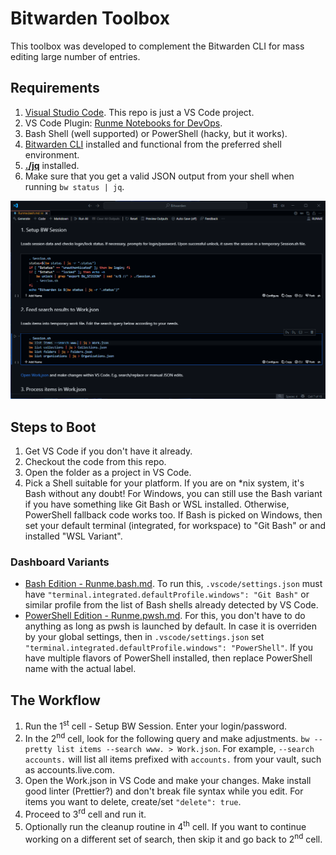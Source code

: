# Bitwarden Toolbox

This toolbox was developed to complement the Bitwarden CLI for mass editing large number of entries.

## Requirements
1. [Visual Studio Code](https://code.visualstudio.com/). This repo is just a VS Code project.
2. VS Code Plugin: [Runme Notebooks for DevOps](https://marketplace.visualstudio.com/items?itemName=stateful.runme).
3. Bash Shell (well supported) or PowerShell (hacky, but it works).
5. [Bitwarden CLI](https://bitwarden.com/help/cli/) installed and functional from the preferred shell environment.
6. [**./jq**](https://jqlang.org/) installed.
7. Make sure that you get a valid JSON output from your shell when running `bw status | jq`.

![The toolbox in action](.github/Screenshot.png "Bitwarden Toolbox")

## Steps to Boot
1. Get VS Code if you don't have it already.
2. Checkout the code from this repo.
3. Open the folder as a project in VS Code.
4. Pick a Shell suitable for your platform. If you are on *nix system, it's Bash without any doubt! For Windows, you can still use the Bash variant if you have something like Git Bash or WSL installed. Otherwise, PowerShell fallback code works too. If Bash is picked on Windows, then set your default terminal (integrated, for workspace) to "Git Bash" or and installed "WSL Variant".

### Dashboard Variants
- [Bash Edition - Runme.bash.md](./Runme.bash.md). To run this, `.vscode/settings.json` must have `"terminal.integrated.defaultProfile.windows": "Git Bash"` or similar profile from the list of Bash shells already detected by VS Code.
- [PowerShell Edition - Runme.pwsh.md](./Runme.pwsh.md). For this, you don't have to do anything as long as pwsh is launched by default. In case it is overriden by your global settings, then in `.vscode/settings.json` set `"terminal.integrated.defaultProfile.windows": "PowerShell"`. If you have multiple flavors of PowerShell installed, then replace PowerShell name with the actual label.

## The Workflow
1. Run the 1<sup>st</sup> cell - Setup BW Session. Enter your login/password.
2. In the 2<sup>nd</sup> cell, look for the following query and make adjustments. `bw --pretty list items --search www. > Work.json`. For example, `--search accounts.` will list all items prefixed with `accounts.` from your vault, such as accounts.live.com.
3. Open the Work.json in VS Code and make your changes. Make install good linter (Prettier?) and don't break file syntax while you edit. For items you want to delete, create/set `"delete": true`.
4. Proceed to 3<sup>rd</sup> cell and run it.
5. Optionally run the cleanup routine in 4<sup>th</sup> cell. If you want to continue working on a different set of search, then skip it and go back to 2<sup>nd</sup> cell.